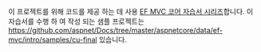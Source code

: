 이 프로젝트를 위해 코드를 제공 하는 데 사용 [EF MVC 코어 자습서 시리즈](https://docs.microsoft.com/aspnet/core/data/ef-mvc/intro)합니다. 이 자습서를 수행 하 여 작성 되는 샘플 프로젝트는 https://github.com/aspnet/Docs/tree/master/aspnetcore/data/ef-mvc/intro/samples/cu-final 있습니다.
